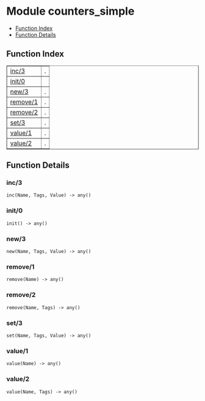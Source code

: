 

# Module counters_simple #
* [Function Index](#index)
* [Function Details](#functions)

<a name="index"></a>

## Function Index ##


<table width="100%" border="1" cellspacing="0" cellpadding="2" summary="function index"><tr><td valign="top"><a href="#inc-3">inc/3</a></td><td>.</td></tr><tr><td valign="top"><a href="#init-0">init/0</a></td><td></td></tr><tr><td valign="top"><a href="#new-3">new/3</a></td><td>.</td></tr><tr><td valign="top"><a href="#remove-1">remove/1</a></td><td>.</td></tr><tr><td valign="top"><a href="#remove-2">remove/2</a></td><td>.</td></tr><tr><td valign="top"><a href="#set-3">set/3</a></td><td>.</td></tr><tr><td valign="top"><a href="#value-1">value/1</a></td><td>.</td></tr><tr><td valign="top"><a href="#value-2">value/2</a></td><td>.</td></tr></table>


<a name="functions"></a>

## Function Details ##

<a name="inc-3"></a>

### inc/3 ###

`inc(Name, Tags, Value) -> any()`

<a name="init-0"></a>

### init/0 ###

`init() -> any()`

<a name="new-3"></a>

### new/3 ###

`new(Name, Tags, Value) -> any()`

<a name="remove-1"></a>

### remove/1 ###

`remove(Name) -> any()`

<a name="remove-2"></a>

### remove/2 ###

`remove(Name, Tags) -> any()`

<a name="set-3"></a>

### set/3 ###

`set(Name, Tags, Value) -> any()`

<a name="value-1"></a>

### value/1 ###

`value(Name) -> any()`

<a name="value-2"></a>

### value/2 ###

`value(Name, Tags) -> any()`

